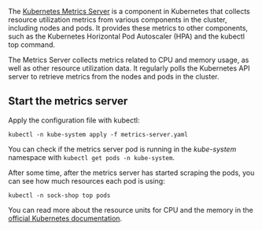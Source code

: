 The [Kubernetes Metrics Server](https://github.com/kubernetes-sigs/metrics-server) is a component in Kubernetes that collects resource utilization metrics from various components in the cluster, including nodes and pods. It provides these metrics to other components, such as the Kubernetes Horizontal Pod Autoscaler (HPA) and the kubectl top command.

The Metrics Server collects metrics related to CPU and memory usage, as well as other resource utilization data. It regularly polls the Kubernetes API server to retrieve metrics from the nodes and pods in the cluster.

## Start the metrics server
Apply the configuration file with kubectl:
```
kubectl -n kube-system apply -f metrics-server.yaml
```

You can check if the metrics server pod is running in the _kube-system_ namespace with  `kubectl get pods -n kube-system`.

After some time, after the metrics server has started scraping the pods, you can see how much resources each pod is using:
```
kubectl -n sock-shop top pods
```

You can read more about the resource units for CPU and the memory in the [official Kubernetes documentation](https://kubernetes.io/docs/concepts/configuration/manage-resources-containers/#resource-units-in-kubernetes).
